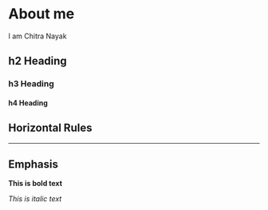 # About me
  I am Chitra Nayak


## h2 Heading
### h3 Heading
#### h4 Heading


## Horizontal Rules

_______

## Emphasis

**This is bold text**

*This is italic text*
